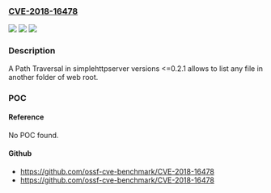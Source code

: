 ### [CVE-2018-16478](https://cve.mitre.org/cgi-bin/cvename.cgi?name=CVE-2018-16478)
![](https://img.shields.io/static/v1?label=Product&message=simplehttpserver&color=blue)
![](https://img.shields.io/static/v1?label=Version&message=n%2Fa&color=blue)
![](https://img.shields.io/static/v1?label=Vulnerability&message=Path%20Traversal%20(CWE-22)&color=brighgreen)

### Description

A Path Traversal in simplehttpserver versions <=0.2.1 allows to list any file in another folder of web root.

### POC

#### Reference
No POC found.

#### Github
- https://github.com/ossf-cve-benchmark/CVE-2018-16478
- https://github.com/ossf-cve-benchmark/CVE-2018-16478

